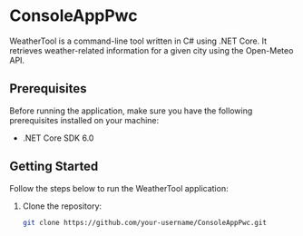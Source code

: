 
# ConsoleAppPwc

WeatherTool is a command-line tool written in C# using .NET Core. It retrieves weather-related information for a given city using the Open-Meteo API.

## Prerequisites

Before running the application, make sure you have the following prerequisites installed on your machine:

- .NET Core SDK 6.0 

## Getting Started

Follow the steps below to run the WeatherTool application:

1. Clone the repository:

   ```bash
   git clone https://github.com/your-username/ConsoleAppPwc.git
